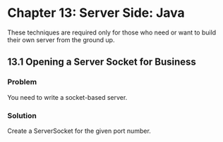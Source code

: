 # Chapter 13: Server Side: Java

These techniques are required only for those who need or want to build their own server from the ground up.

## 13.1 Opening a Server Socket for Business

### Problem

You need to write a socket-based server.

### Solution

Create a ServerSocket for the given port number.
